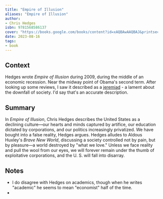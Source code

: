 ```yaml
---
title: "Empire of Illusion"
aliases: "Empire of Illusion"
author:
- Chris Hedges
isbn: 9781568586137
cover: "https://books.google.com/books/content?id=xAQBAwAAQBAJ&printsec=frontcover&img=1&zoom=1&edge=curl&source=gbs_api"
date: 2023-08-16
tags:
- book
---
```

## Context
Hedges wrote *Empire of Illusion* during 2009, during the middle of an economic recession. Near the midway point of Obama's second term. After looking up some reviews, I saw it described as a [jeremiad](https://en.wikipedia.org/wiki/Jeremiad) - a lament about the downfall of society. I'd say that's an accurate description.

## Summary
In *Empire of Illusion*, Chris Hedges describes the United States as a declining culture—our hearts and minds captured by artifice, our education dictated by corporations, and our politics increasingly privatized. We have bought into a false reality, Hedges argues.  Hedges alludes to Aldous Huxley's *Brave New World*, discussing a society controlled not by pain, but by pleasure—a world destroyed by "what we love." Unless we face reality and pull the wool from our eyes, we will forever remain under the thumb of exploitative corporations, and the U. S. will fall into disarray.

## Notes
- I do disagree with Hedges on academics, though when he writes "academic" he seems to mean "economist" half of the time.
- 